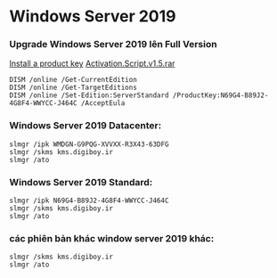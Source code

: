 # Windows Server 2019

### Upgrade Windows Server 2019 lên Full Version
[Install a product key](https://docs.microsoft.com/en-us/windows-server/get-started/kms-client-activation-keys#install-a-product-key)
[Activation.Script.v1.5.rar](https://github.com/caothu159/Microsoft-Activation-Scripts)

```
DISM /online /Get-CurrentEdition
DISM /online /Get-TargetEditions
DISM /online /Set-Edition:ServerStandard /ProductKey:N69G4-B89J2-4G8F4-WWYCC-J464C /AcceptEula
```


### Windows Server 2019 Datacenter:

```
slmgr /ipk WMDGN-G9PQG-XVVXX-R3X43-63DFG
slmgr /skms kms.digiboy.ir
slmgr /ato
```
 

### Windows Server 2019 Standard:

```
slmgr /ipk N69G4-B89J2-4G8F4-WWYCC-J464C
slmgr /skms kms.digiboy.ir
slmgr /ato
```
 

### các phiên bản khác window server 2019 khác:

```
slmgr /skms kms.digiboy.ir
slmgr /ato
```
